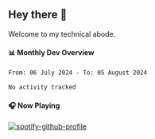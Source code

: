 ## Hey there 👋

Welcome to my technical abode.

#### 📊 Monthly Dev Overview
<!--START_SECTION:waka-->

```txt
From: 06 July 2024 - To: 05 August 2024

No activity tracked
```

<!--END_SECTION:waka-->

#### 🎧 Now Playing

[![spotify-github-profile](https://spotify-github-profile.vercel.app/api/view?uid=james2mid&cover_image=true&theme=natemoo-re)](https://open.spotify.com/user/james2mid?si=2b3baf2b09cb499e)
